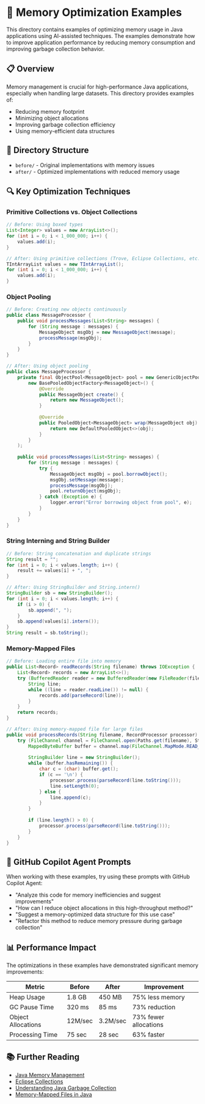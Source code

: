 # 💾 Memory Optimization Examples

This directory contains examples of optimizing memory usage in Java applications using AI-assisted techniques. The examples demonstrate how to improve application performance by reducing memory consumption and improving garbage collection behavior.

## 📋 Overview

Memory management is crucial for high-performance Java applications, especially when handling large datasets. This directory provides examples of:

- Reducing memory footprint
- Minimizing object allocations
- Improving garbage collection efficiency
- Using memory-efficient data structures

## 📂 Directory Structure

- `before/` - Original implementations with memory issues
- `after/` - Optimized implementations with reduced memory usage

## 🔍 Key Optimization Techniques

### Primitive Collections vs. Object Collections

```java
// Before: Using boxed types
List<Integer> values = new ArrayList<>();
for (int i = 0; i < 1_000_000; i++) {
    values.add(i);
}

// After: Using primitive collections (Trove, Eclipse Collections, etc.)
TIntArrayList values = new TIntArrayList();
for (int i = 0; i < 1_000_000; i++) {
    values.add(i);
}
```

### Object Pooling

```java
// Before: Creating new objects continuously
public class MessageProcessor {
    public void processMessages(List<String> messages) {
        for (String message : messages) {
            MessageObject msgObj = new MessageObject(message);
            processMessage(msgObj);
        }
    }
}

// After: Using object pooling
public class MessageProcessor {
    private final ObjectPool<MessageObject> pool = new GenericObjectPool<>(
        new BasePooledObjectFactory<MessageObject>() {
            @Override
            public MessageObject create() {
                return new MessageObject();
            }
            
            @Override
            public PooledObject<MessageObject> wrap(MessageObject obj) {
                return new DefaultPooledObject<>(obj);
            }
        }
    );
    
    public void processMessages(List<String> messages) {
        for (String message : messages) {
            try {
                MessageObject msgObj = pool.borrowObject();
                msgObj.setMessage(message);
                processMessage(msgObj);
                pool.returnObject(msgObj);
            } catch (Exception e) {
                logger.error("Error borrowing object from pool", e);
            }
        }
    }
}
```

### String Interning and String Builder

```java
// Before: String concatenation and duplicate strings
String result = "";
for (int i = 0; i < values.length; i++) {
    result += values[i] + ", ";
}

// After: Using StringBuilder and String.intern()
StringBuilder sb = new StringBuilder();
for (int i = 0; i < values.length; i++) {
    if (i > 0) {
        sb.append(", ");
    }
    sb.append(values[i].intern());
}
String result = sb.toString();
```

### Memory-Mapped Files

```java
// Before: Loading entire file into memory
public List<Record> readRecords(String filename) throws IOException {
    List<Record> records = new ArrayList<>();
    try (BufferedReader reader = new BufferedReader(new FileReader(filename))) {
        String line;
        while ((line = reader.readLine()) != null) {
            records.add(parseRecord(line));
        }
    }
    return records;
}

// After: Using memory-mapped file for large files
public void processRecords(String filename, RecordProcessor processor) throws IOException {
    try (FileChannel channel = FileChannel.open(Paths.get(filename), StandardOpenOption.READ)) {
        MappedByteBuffer buffer = channel.map(FileChannel.MapMode.READ_ONLY, 0, channel.size());
        
        StringBuilder line = new StringBuilder();
        while (buffer.hasRemaining()) {
            char c = (char) buffer.get();
            if (c == '\n') {
                processor.process(parseRecord(line.toString()));
                line.setLength(0);
            } else {
                line.append(c);
            }
        }
        
        if (line.length() > 0) {
            processor.process(parseRecord(line.toString()));
        }
    }
}
```

## 🤖 GitHub Copilot Agent Prompts

When working with these examples, try using these prompts with GitHub Copilot Agent:

- "Analyze this code for memory inefficiencies and suggest improvements"
- "How can I reduce object allocations in this high-throughput method?"
- "Suggest a memory-optimized data structure for this use case"
- "Refactor this method to reduce memory pressure during garbage collection"

## 📊 Performance Impact

The optimizations in these examples have demonstrated significant memory improvements:

| Metric | Before | After | Improvement |
|--------|--------|-------|-------------|
| Heap Usage | 1.8 GB | 450 MB | 75% less memory |
| GC Pause Time | 320 ms | 85 ms | 73% reduction |
| Object Allocations | 12M/sec | 3.2M/sec | 73% fewer allocations |
| Processing Time | 75 sec | 28 sec | 63% faster |

## 📚 Further Reading

- [Java Memory Management](https://docs.oracle.com/javase/8/docs/technotes/guides/vm/gctuning/)
- [Eclipse Collections](https://www.eclipse.org/collections/)
- [Understanding Java Garbage Collection](https://www.oracle.com/webfolder/technetwork/tutorials/obe/java/gc01/index.html)
- [Memory-Mapped Files in Java](https://www.baeldung.com/java-mapped-byte-buffer) 